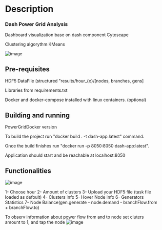 # Description

### Dash Power Grid Analysis

Dashboard visualization base on dash component Cytoscape

Clustering algorythm KMeans

![image](https://user-images.githubusercontent.com/83120622/173435540-a10cf463-f9c6-41f4-a3e0-f7c11090581d.png)

## Pre-requisites 

HDF5 DataFile (structured "results/hour_{x}/[nodes, branches, gens]

Libraries from requirements.txt

Docker and docker-compose installed with linux containers. (optional)


## Building and running

PowerGridDocker version 

To build the project run "docker build . -t dash-app:latest" command.

Once the build finishes run "docker run -p 8050:8050 dash-app:latest". 

Application should start and be reachable at localhost:8050

## Functionalities

![image](https://user-images.githubusercontent.com/83120622/173435875-32061c3e-525f-4cc9-bda4-b30bad6ea685.png)

1- Choose hour 
2- Amount of clusters
3- Upload your HDF5 file (task file loaded as defoult)
4- Clusters Info
5- Hover Node Info
6- Generators Statistics
7- Node Balance(gen.generate - node.demand - branchFlow.from + branchFlow.to)

To observ information about power flow from and to node set cluters amount to 1, and tap the node
![image](https://user-images.githubusercontent.com/83120622/173435656-9e76d0e3-c830-47db-9349-22f2ea82bc6d.png)


